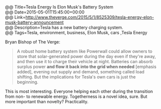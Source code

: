 @@ Title=Tesla Energy Is Elon Musk's Battery System  
@@ Date=2015-05-01T15:45:00+00:00  
@@ Link=http://www.theverge.com/2015/5/1/8525309/tesla-energy-elon-musk-battery-announcement  
@@ Description=Tesla has a new battery charging system.  
@@ Tags=Tesla, environment, business, Elon Musk, cars ,Tesla Energy  

Bryan Bishop of The Verge:
>A robust home battery system like Powerwall could allow owners to store that solar-generated power during the day even if they're away, and then use it to charge their vehicle at night. Batteries can absorb surplus power **and flow it back into the grid when needed** [emphasis added], evening out supply and demand, something called load shifting. But the implications for Tesla's own cars is just the beginning.

This is most interesting. Everyone helping each other during the transition from non- to renewable energy. Togetherness is a novel idea, sure. But more important than novelty? Practicality. 